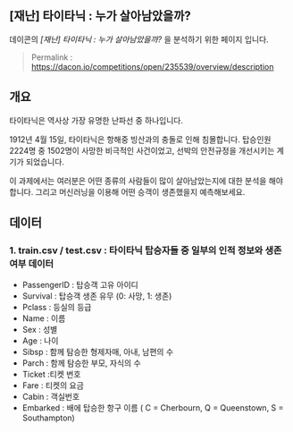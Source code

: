## [재난] 타이타닉 : 누가 살아남았을까?  
데이콘의 *[재난] 타이타닉 : 누가 살아남았을까?* 을 분석하기 위한 페이지 입니다.  

> Permalink : https://dacon.io/competitions/open/235539/overview/description  

## 개요
타이타닉은 역사상 가장 유명한 난파선 중 하나입니다.

1912년 4월 15일, 타이타닉은 항해중 빙산과의 충돌로 인해 침몰합니다. 탑승인원 2224명 중 1502명이 사망한 비극적인 사건이었고, 선박의 안전규정을 개선시키는 계기가 되었습니다.

이 과제에서는 여러분은 어떤 종류의 사람들이 많이 살아남았는지에 대한 분석을 해야 합니다.
그리고 머신러닝을 이용해 어떤 승객이 생존했을지 예측해보세요. 

## 데이터
### 1. train.csv / test.csv : 타이타닉 탑승자들 중 일부의 인적 정보와 생존 여부 데이터
* PassengerID : 탑승객 고유 아이디
* Survival : 탑승객 생존 유무 (0: 사망, 1: 생존)
* Pclass : 등실의 등급
* Name : 이름
* Sex : 성별
* Age : 나이
* Sibsp : 함께 탐승한 형제자매, 아내, 남편의 수
* Parch : 함께 탐승한 부모, 자식의 수
* Ticket :티켓 번호
* Fare : 티켓의 요금
* Cabin : 객실번호
* Embarked : 배에 탑승한 항구 이름 ( C = Cherbourn, Q = Queenstown, S = Southampton)
